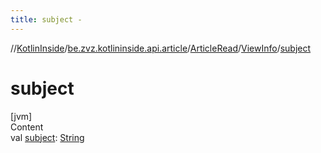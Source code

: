 ```yaml
---
title: subject -
---
```

//[KotlinInside](../../../index.md)/[be.zvz.kotlininside.api.article](../../index.md)/[ArticleRead](../index.md)/[ViewInfo](index.md)/[subject](subject.md)



# subject  
[jvm]  
Content  
val [subject](subject.md): [String](https://kotlinlang.org/api/latest/jvm/stdlib/kotlin/-string/index.html)  



